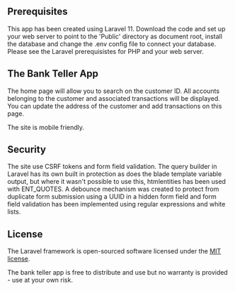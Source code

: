 ## Prerequisites

This app has been created using Laravel 11. Download the code and set up your web server to point to the 'Public' directory as document root, install the database and change the .env config file to connect your database. Please see the Laravel prerequisistes for PHP and your web server.

## The Bank Teller App

The home page will allow you to search on the customer ID. All accounts belonging to the customer and associated transactions will be displayed. You can update the address of the customer and add transactions on this page.

The site is mobile friendly.

## Security

The site use CSRF tokens and form field validation. The query builder in Laravel has its own built in protection as does the blade template variable output, but where it wasn't possible to use this, htmlentities has been used with ENT_QUOTES. A debounce mechanism was created to protect from duplicate form submission using a UUID in a hidden form field and form field validation has been implemented using regular expressions and white lists.

## License

The Laravel framework is open-sourced software licensed under the [MIT license](https://opensource.org/licenses/MIT).

The bank teller app is free to distribute and use but no warranty is provided - use at your own risk.
